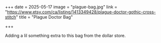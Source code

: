 +++
date = 2025-05-17
image = "plague-bag.jpg"
link = "https://www.etsy.com/ca/listing/1413349428/plague-doctor-gothic-cross-stitch"
title = "Plague Doctor Bag"

+++

Adding a lil something extra to this bag from the dollar store.